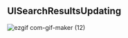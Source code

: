 ## UISearchResultsUpdating

![ezgif com-gif-maker (12)](https://user-images.githubusercontent.com/13710309/163793930-b5f82c35-eb21-4b72-960a-478627714a88.gif)
